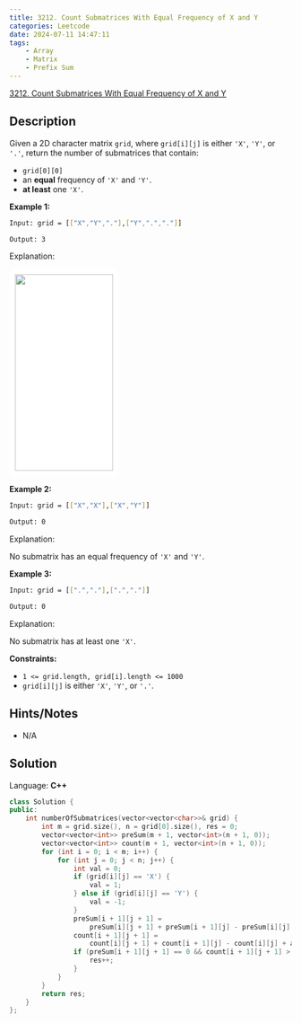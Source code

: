 ```yaml
---
title: 3212. Count Submatrices With Equal Frequency of X and Y
categories: Leetcode
date: 2024-07-11 14:47:11
tags:
    - Array
    - Matrix
    - Prefix Sum
---
```


[3212. Count Submatrices With Equal Frequency of X and Y](https://leetcode.com/problems/count-submatrices-with-equal-frequency-of-x-and-y/description/)

## Description

Given a 2D character matrix `grid`, where `grid[i][j]` is either `'X'`, `'Y'`, or `'.'`, return the number of submatrices that contain:

- `grid[0][0]`
- an **equal**  frequency of `'X'` and `'Y'`.
- **at least**  one `'X'`.

**Example 1:**

```bash
Input: grid = [["X","Y","."],["Y",".","."]]

Output: 3
```

Explanation:

**<img alt="" src="https://assets.leetcode.com/uploads/2024/06/07/examplems.png" style="padding: 10px; background: rgb(255, 255, 255); border-radius: 0.5rem; width: 175px; height: 350px; --darkreader-inline-bgimage: initial; --darkreader-inline-bgcolor: #242729;" data-darkreader-inline-bgimage="" data-darkreader-inline-bgcolor="">**

**Example 2:**

```bash
Input: grid = [["X","X"],["X","Y"]]

Output: 0
```

Explanation:

No submatrix has an equal frequency of `'X'` and `'Y'`.

**Example 3:**

```bash
Input: grid = [[".","."],[".","."]]

Output: 0
```

Explanation:

No submatrix has at least one `'X'`.

**Constraints:**

- `1 <= grid.length, grid[i].length <= 1000`
- `grid[i][j]` is either `'X'`, `'Y'`, or `'.'`.

## Hints/Notes

- N/A

## Solution

Language: **C++**

```C++
class Solution {
public:
    int numberOfSubmatrices(vector<vector<char>>& grid) {
        int m = grid.size(), n = grid[0].size(), res = 0;
        vector<vector<int>> preSum(m + 1, vector<int>(n + 1, 0));
        vector<vector<int>> count(m + 1, vector<int>(n + 1, 0));
        for (int i = 0; i < m; i++) {
            for (int j = 0; j < n; j++) {
                int val = 0;
                if (grid[i][j] == 'X') {
                    val = 1;
                } else if (grid[i][j] == 'Y') {
                    val = -1;
                }
                preSum[i + 1][j + 1] =
                    preSum[i][j + 1] + preSum[i + 1][j] - preSum[i][j] + val;
                count[i + 1][j + 1] =
                    count[i][j + 1] + count[i + 1][j] - count[i][j] + abs(val);
                if (preSum[i + 1][j + 1] == 0 && count[i + 1][j + 1] > 0) {
                    res++;
                }
            }
        }
        return res;
    }
};
```
